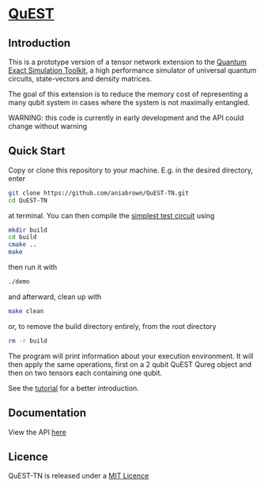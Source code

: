 # [QuEST](https://quest.qtechtheory.org)

## Introduction

This is a prototype version of a tensor network extension to the [Quantum Exact Simulation Toolkit](https://github.com/QuEST-Kit/QuEST), a high performance simulator of universal quantum circuits, state-vectors and density matrices.  

The goal of this extension is to reduce the memory cost of representing a many qubit system in cases where the system is not maximally entangled.  

WARNING: this code is currently in early development and the API could change without warning

## Quick Start

Copy or clone this repository to your machine. E.g. in the desired directory, enter
```bash
git clone https://github.com/aniabrown/QuEST-TN.git
cd QuEST-TN
```
at terminal. You can then compile the [simplest test circuit](examples/timeSliceTNCircuits/testCircuit1.c) using
```bash
mkdir build
cd build
cmake ..
make
```
then run it with
```bash
./demo
```
and afterward, clean up with
```bash
make clean
````

or, to remove the build directory entirely, from the root directory
```bash
rm -r build
```

The program will print information about your execution environment. It will then apply the same operations, first on a 2 qubit QuEST Qureg object and then on two tensors each containing one qubit. 

See the [tutorial](examples/timeSliceTNCircuits/README.md) for a better introduction. 

## Documentation

View the API [here](https://aniabrown.github.io/QuEST-TN/QuEST__tn_8h.html)

## Licence

QuEST-TN is released under a [MIT Licence](https://github.com/aniabrown/QuEST-TN/blob/master/LICENCE.txt)


